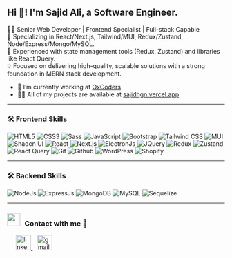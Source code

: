 
<h2 align="left">Hi 👋! I'm Sajid Ali, a Software Engineer.</h2>

👨‍💻 Senior Web Developer | Frontend Specialist | Full-stack Capable  </br>
🔧 Specializing in React/Next.js, Tailwind/MUI, Redux/Zustand, Node/Express/Mongo/MySQL.</br>
🚀 Experienced with state management tools (Redux, Zustand) and libraries like React Query.</br>
💡 Focused on delivering high-quality, scalable solutions with a strong foundation in MERN stack development.</br>

<!--
<img align="right" width="100%" src="https://github-readme-stats.vercel.app/api/top-langs?username=maurodesouza&locale=en&hide_title=false&layout=compact&card_width=320&langs_count=5&theme=dracula&hide_border=false" height="150" alt="Languages Graph" />
-->

- 🔭 I’m currently working at [OxCoders](https://www.linkedin.com/company/oxcoders/)
- 👨‍💻 All of my projects are available at [sajidhgn.vercel.app](https://sajidhgn.vercel.app/)

---

### 🛠️ Frontend Skills

 ![HTML5](https://img.shields.io/badge/html5%20-%23E34F26.svg?&style=for-the-badge&logo=html5&logoColor=white)
![CSS3](https://img.shields.io/badge/CSS3-2299F8?style=for-the-badge&logo=CSS3&logoColor=white)
![Sass](https://img.shields.io/badge/Sass-C66394?style=for-the-badge&logo=Sass&logoColor=white)
![JavaScript](https://img.shields.io/badge/Javascript-f7df1e?style=for-the-badge&logo=Javascript&logoColor=white)
 ![Bootstrap](https://img.shields.io/badge/Bootstrap-533979?style=for-the-badge&logo=Bootstrap&logoColor=white)
![Tailwind CSS](https://img.shields.io/badge/Tailwind%20CSS-19B5B2?style=for-the-badge&logo=tailwindcss&logoColor=white)
![MUI](https://img.shields.io/badge/MUI-007FFF?style=for-the-badge&logo=MUI&logoColor=white)
![Shadcn UI](https://img.shields.io/badge/shadcn%20UI-000000?style=for-the-badge&logoColor=white)
![React](https://img.shields.io/badge/React-00d8ff?style=for-the-badge&logo=React&logoColor=white)
![Next.js](https://img.shields.io/badge/Next.js-000000?style=for-the-badge&logo=nextdotjs&logoColor=white)
![ElectronJs](https://img.shields.io/badge/Electron.js-2C2E3B?style=for-the-badge&logo=electron&logoColor=white)
![JQuery](https://img.shields.io/badge/JQuery-0769AD?style=for-the-badge&logo=JQuery&logoColor=white)
![Redux](https://img.shields.io/badge/Redux-764ABC?style=for-the-badge&logo=Redux&logoColor=white)
![Zustand](https://img.shields.io/badge/Zustand-007ACC?style=for-the-badge&logo=zustand&logoColor=white)
![React Query](https://img.shields.io/badge/React%20Query-FF4154?style=for-the-badge&logo=react-query&logoColor=white)
![Git](https://img.shields.io/badge/Git-c9510c?style=for-the-badge&logo=Git&logoColor=white)
![Github](https://img.shields.io/badge/Github-4078c0?style=for-the-badge&logo=Github&logoColor=white)
![WordPress](https://img.shields.io/badge/WordPress-21759B?style=for-the-badge&logo=wordpress&logoColor=white)
![Shopify](https://img.shields.io/badge/Shopify-7AB55C?style=for-the-badge&logo=shopify&logoColor=white)

  ---

  ### 🛠️ Backend Skills

  ![NodeJs](https://img.shields.io/badge/Node.js-43853D?style=for-the-badge&logo=node.js&logoColor=white)
  ![ExpressJs](https://img.shields.io/badge/Express.js-black?style=for-the-badge&logo=express&logoColor=white)
  ![MongoDB](https://img.shields.io/badge/MongoDB-47A248?style=for-the-badge&logo=mongodb&logoColor=white)
  ![MySQL](https://img.shields.io/badge/MySQL-4479A1?logo=mysql&logoColor=fff&style=for-the-badge)
  ![Sequelize](https://img.shields.io/badge/Sequelize-52B0E7?style=for-the-badge&logo=sequelize&logoColor=white)

   ---
 

<h3 align="left" > <img src="https://media.giphy.com/media/iY8CRBdQXODJSCERIr/giphy.gif" width="30" height="30" style="margin-right: 10px;">Contact with me 🤝 </h3>

 <div align="left"  class="icons-social" style="margin-left: 10px;">


   <a style="margin-left: 10px;"  target="_blank" href="https://www.linkedin.com/in/sajidhgn/">
	     <img src="https://img.shields.io/static/v1?message=LinkedIn&logo=linkedin&label=&color=0077B5&logoColor=white&labelColor=&style=for-the-badge" height="35" alt="linkedin logo"  />
   </a>
    <a style="margin-left: 10px;" target="_blank" href="mailto:sajidhgn@gmail.com">
  <img src="https://img.shields.io/static/v1?message=Gmail&logo=gmail&label=&color=D14836&logoColor=white&labelColor=&style=for-the-badge" height="35" alt="gmail logo"  />
    </a>
</div>
